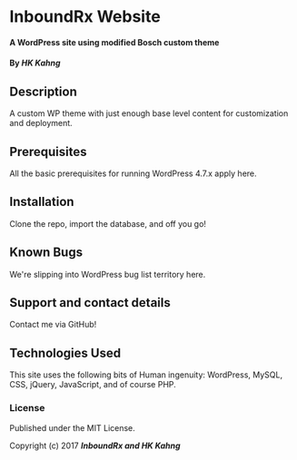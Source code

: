# InboundRx Website

#### A WordPress site using modified Bosch custom theme

#### By _**HK Kahng**_

## Description

A custom WP theme with just enough base level content for customization and deployment.

## Prerequisites

All the basic prerequisites for running WordPress 4.7.x apply here.

## Installation

Clone the repo, import the database, and off you go!

## Known Bugs

We're slipping into WordPress bug list territory here.

## Support and contact details

Contact me via GitHub!

## Technologies Used

This site uses the following bits of Human ingenuity: WordPress, MySQL, CSS, jQuery, JavaScript, and of course PHP.

### License

Published under the MIT License.

Copyright (c) 2017 **_InboundRx and HK Kahng_**